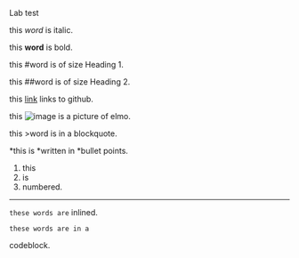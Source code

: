 Lab test

this *word* is italic.

this **word** is bold.

this #word is of size Heading 1.

this ##word is of size Heading 2.

this [link](https://github.com/) links to github.

this ![image](https://i.imgflip.com/4k61et.png) is a picture of elmo.

this >word is in a blockquote.

*this is
*written in
*bullet points.

1. this
2. is
3. numbered.

---

`these words are` inlined.

```
these words are in a
```
codeblock.
